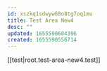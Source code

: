 ```yaml
---
id: xszkq1sdwyw68o8tg7oq1mu
title: Test Area New4
desc: ""
updated: 1655590604396
created: 1655590556714
---
```


[[test|root.test-area-new4.test]]
